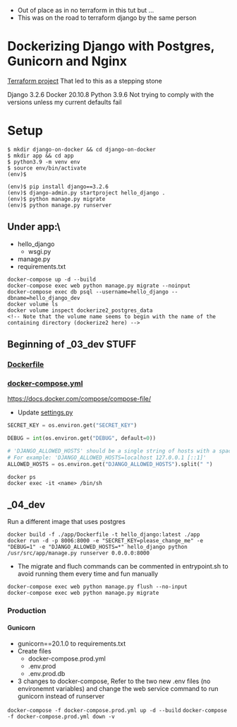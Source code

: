 * Out of place as in no terraform in this tut but ...
* This was on the road to terraform django by the same person
# Dockerizing Django with Postgres, Gunicorn and Nginx
[Terraform project](../django-ecs-terraform/app/notes.md)  That led to this as a stepping stone

Django 3.2.6
Docker 20.10.8
Python 3.9.6
Not trying to comply with the versions unless my current defaults fail

# Setup
```
$ mkdir django-on-docker && cd django-on-docker
$ mkdir app && cd app
$ python3.9 -m venv env
$ source env/bin/activate
(env)$

(env)$ pip install django==3.2.6
(env)$ django-admin.py startproject hello_django .
(env)$ python manage.py migrate
(env)$ python manage.py runserver
```
## Under app:\
* hello_django
    * wsgi.py
* manage.py
* requirements.txt


```
docker-compose up -d --build
docker-compose exec web python manage.py migrate --noinput
docker-compose exec db psql --username=hello_django --dbname=hello_django_dev
docker volume ls
docker volume inspect dockerize2_postgres_data
<!-- Note that the volume name seems to begin with the name of the containing directory (dockerize2 here) -->
```

## Beginning of _03_dev STUFF

### [Dockerfile](app/Dockerfile)
### [docker-compose.yml](docker-compose.yml)
https://docs.docker.com/compose/compose-file/
* Update [settings.py](app/hello_django/settings.py)
```python
SECRET_KEY = os.environ.get("SECRET_KEY")

DEBUG = int(os.environ.get("DEBUG", default=0))

# 'DJANGO_ALLOWED_HOSTS' should be a single string of hosts with a space between each.
# For example: 'DJANGO_ALLOWED_HOSTS=localhost 127.0.0.1 [::1]'
ALLOWED_HOSTS = os.environ.get("DJANGO_ALLOWED_HOSTS").split(" ")
```




```
docker ps
docker exec -it <name> /bin/sh
```
## _04_dev
Run a different image that uses postgres
```
docker build -f ./app/Dockerfile -t hello_django:latest ./app
docker run -d -p 8006:8000 -e "SECRET_KEY=please_change_me" -e "DEBUG=1" -e "DJANGO_ALLOWED_HOSTS=*" hello_django python /usr/src/app/manage.py runserver 0.0.0.0:8000
```

* The migrate and fluch commands can be commented in entrypoint.sh to avoid running them every time and fun manually
```
docker-compose exec web python manage.py flush --no-input
docker-compose exec web python manage.py migrate
```
### Production 
#### Gunicorn
* gunicorn==20.1.0 to requirements.txt
* Create files 
    * docker-compose.prod.yml
    * .env.prod
    * .env.prod.db
* 3 changes to docker-compose, Refer to the two new .env files (no environemnt variables) and change the web service command to run gunicorn instead of runserver

```docker-compose -f docker-compose.prod.yml up -d --build```
```docker-compose -f docker-compose.prod.yml down -v```